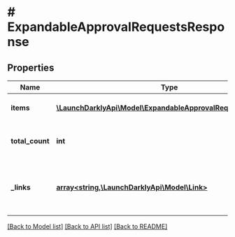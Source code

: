 # # ExpandableApprovalRequestsResponse

## Properties

Name | Type | Description | Notes
------------ | ------------- | ------------- | -------------
**items** | [**\LaunchDarklyApi\Model\ExpandableApprovalRequestResponse[]**](ExpandableApprovalRequestResponse.md) | An array of approval requests |
**total_count** | **int** | Total number of approval requests |
**_links** | [**array<string,\LaunchDarklyApi\Model\Link>**](Link.md) | The location and content type of related resources |

[[Back to Model list]](../../README.md#models) [[Back to API list]](../../README.md#endpoints) [[Back to README]](../../README.md)
